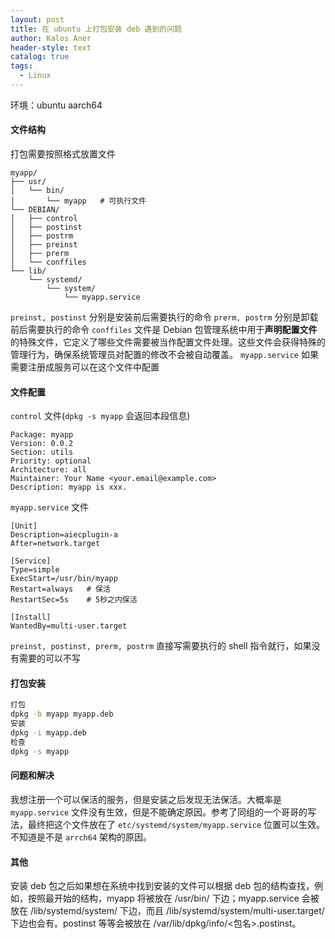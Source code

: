 ```yaml
---
layout: post
title: 在 ubuntu 上打包安装 deb 遇到的问题
author: Kalos Aner
header-style: text
catalog: true
tags:
  - Linux
---
```

环境：ubuntu aarch64

#### 文件结构
打包需要按照格式放置文件
```
myapp/
├── usr/
│   └── bin/
│       └── myapp   # 可执行文件
└── DEBIAN/
│   ├── control
│   ├── postinst
│   ├── postrm
│   ├── preinst
│   ├── prerm
│   └── conffiles
└── lib/
    └── systemd/
	    └── system/
		    └── myapp.service
```

`preinst, postinst` 分别是安装前后需要执行的命令
`prerm, postrm` 分别是卸载前后需要执行的命令
`conffiles` 文件是 Debian 包管理系统中用于**声明配置文件**的特殊文件，它定义了哪些文件需要被当作配置文件处理。这些文件会获得特殊的管理行为，确保系统管理员对配置的修改不会被自动覆盖。
`myapp.service` 如果需要注册成服务可以在这个文件中配置
#### 文件配置
`control` 文件(`dpkg -s myapp` 会返回本段信息)
```
Package: myapp
Version: 0.0.2
Section: utils
Priority: optional
Architecture: all
Maintainer: Your Name <your.email@example.com>
Description: myapp is xxx.
```
`myapp.service` 文件
```
[Unit]
Description=aiecplugin-a
After=network.target

[Service]
Type=simple
ExecStart=/usr/bin/myapp
Restart=always   # 保活
RestartSec=5s    # 5秒之内保活

[Install]
WantedBy=multi-user.target
```
`preinst, postinst, prerm, postrm` 直接写需要执行的 shell 指令就行，如果没有需要的可以不写

#### 打包安装
```sh
打包
dpkg -b myapp myapp.deb
安装
dpkg -i myapp.deb
检查
dpkg -s myapp
```

#### 问题和解决
我想注册一个可以保活的服务，但是安装之后发现无法保活。大概率是`myapp.service` 文件没有生效，但是不能确定原因。参考了同组的一个哥哥的写法，最终把这个文件放在了 `etc/systemd/system/myapp.service` 位置可以生效。不知道是不是 `arrch64` 架构的原因。

#### 其他
安装 deb 包之后如果想在系统中找到安装的文件可以根据 deb 包的结构查找，例如，按照最开始的结构，myapp 将被放在 /usr/bin/ 下边；myapp.service 会被放在 /lib/systemd/system/ 下边，而且 /lib/systemd/system/multi-user.target/ 下边也会有。postinst 等等会被放在 /var/lib/dpkg/info/<包名>.postinst。
